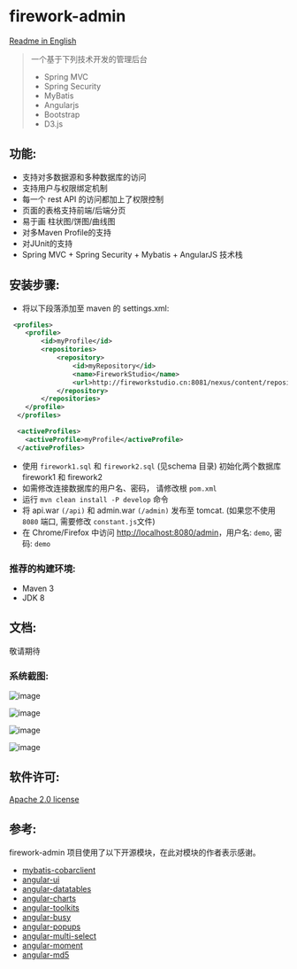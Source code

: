 # firework-admin
[Readme in English](https://github.com/fireworkstudio/firework-admin/tree/master/README.md)
>一个基于下列技术开发的管理后台
>* Spring MVC
>* Spring Security
>* MyBatis
>* Angularjs
>* Bootstrap
>* D3.js

## 功能:

* 支持对多数据源和多种数据库的访问
* 支持用户与权限绑定机制
* 每一个 rest API 的访问都加上了权限控制
* 页面的表格支持前端/后端分页
* 易于画 柱状图/饼图/曲线图
* 对多Maven Profile的支持
* 对JUnit的支持
* Spring MVC + Spring Security + Mybatis + AngularJS 技术栈


## 安装步骤:
  
* 将以下段落添加至 maven 的 settings.xml:

```xml
 <profiles>
    <profile>
        <id>myProfile</id>
        <repositories>
            <repository>
                <id>myRepository</id>
                <name>FireworkStudio</name>
                <url>http://fireworkstudio.cn:8081/nexus/content/repositories/thirdparty</url>
            </repository>
        </repositories>
    </profile>
  </profiles>

  <activeProfiles>
    <activeProfile>myProfile</activeProfile>
  </activeProfiles>
```
* 使用 `firework1.sql` 和 `firework2.sql` (见schema 目录) 初始化两个数据库 firework1 和 firework2
* 如需修改连接数据库的用户名、密码， 请修改根 `pom.xml`
* 运行 `mvn clean install -P develop` 命令
* 将 api.war `(/api)` 和 admin.war `(/admin)` 发布至 tomcat. (如果您不使用 `8080` 端口, 需要修改 `constant.js`文件)
* 在 Chrome/Firefox 中访问 [http://localhost:8080/admin](http://localhost:8080/admin)，用户名: `demo`, 密码: `demo`
 
### 推荐的构建环境:
* Maven 3
* JDK 8

## 文档:

敬请期待

### 系统截图:
![image](http://7xknr8.com1.z0.glb.clouddn.com/asset/resource/20161007232234.jpg)

![image](http://7xknr8.com1.z0.glb.clouddn.com/asset/resource/20161014111628.jpg)

![image](http://7xknr8.com1.z0.glb.clouddn.com/asset/resource/20161013100344.jpg)

![image](http://7xknr8.com1.z0.glb.clouddn.com/asset/resource/20161013112853.jpg)
## 软件许可:

[Apache 2.0 license](http://opensource.org/licenses/Apache-2.0)

## 参考:

firework-admin 项目使用了以下开源模块，在此对模块的作者表示感谢。

* [mybatis-cobarclient](https://github.com/aqqwiyth/mybatis-cobarclient)
* [angular-ui](https://github.com/angular-ui/bootstrap/)
* [angular-datatables](https://github.com/l-lin/angular-datatables)
* [angular-charts](https://github.com/chinmaymk/angular-charts)
* [angular-toolkits](https://github.com/shaunxu/angular-toolkits)
* [angular-busy](https://github.com/cgross/angular-busy)
* [angular-popups](https://github.com/aui/angular-popups)
* [angular-multi-select](https://github.com/alalonde/angular-multi-select)
* [angular-moment](https://github.com/urish/angular-moment)
* [angular-md5](https://github.com/gdi2290/angular-md5)